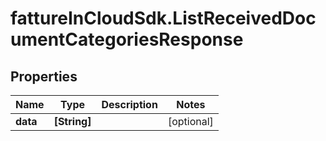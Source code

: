 # fattureInCloudSdk.ListReceivedDocumentCategoriesResponse

## Properties

Name | Type | Description | Notes
------------ | ------------- | ------------- | -------------
**data** | **[String]** |  | [optional] 


